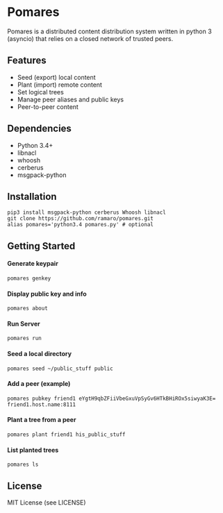 # Pomares

Pomares is a distributed content distribution system written in python 3 (asyncio) that relies on a closed network of trusted peers.

## Features

* Seed (export) local content
* Plant (import) remote content
* Set logical trees 
* Manage peer aliases and public keys
* Peer-to-peer content


## Dependencies

* Python 3.4+
* libnacl
* whoosh
* cerberus
* msgpack-python

## Installation

    pip3 install msgpack-python cerberus Whoosh libnacl
    git clone https://github.com/ramaro/pomares.git
    alias pomares='python3.4 pomares.py' # optional

## Getting Started

#### Generate keypair
    pomares genkey

#### Display public key and info
    pomares about

#### Run Server
    pomares run 

#### Seed a local directory
    pomares seed ~/public_stuff public

#### Add a peer (example)
    pomares pubkey friend1 eYgtH9qbZFiiVbeGxuVpSyGv6HTkBHiROx5siwyaK3E= friend1.host.name:8111

#### Plant a tree from a peer
    pomares plant friend1 his_public_stuff

#### List planted trees
    pomares ls


## License

MIT License (see LICENSE)
